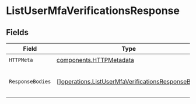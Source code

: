 # ListUserMfaVerificationsResponse


## Fields

| Field                                                                                                                | Type                                                                                                                 | Required                                                                                                             | Description                                                                                                          |
| -------------------------------------------------------------------------------------------------------------------- | -------------------------------------------------------------------------------------------------------------------- | -------------------------------------------------------------------------------------------------------------------- | -------------------------------------------------------------------------------------------------------------------- |
| `HTTPMeta`                                                                                                           | [components.HTTPMetadata](../../models/components/httpmetadata.md)                                                   | :heavy_check_mark:                                                                                                   | N/A                                                                                                                  |
| `ResponseBodies`                                                                                                     | [][operations.ListUserMfaVerificationsResponseBody](../../models/operations/listusermfaverificationsresponsebody.md) | :heavy_minus_sign:                                                                                                   | An array of MFA verifications for the user.                                                                          |
